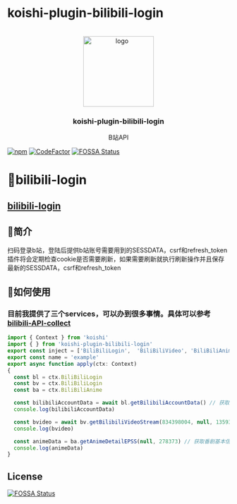 # koishi-plugin-bilibili-login

<!-- PROJECT LOGO -->
<br />
<div align="center">
  <a href="https://github.com/initialencounter/mykoishi">
    <a href="https://koishi.chat/" target="_blank">
    <img width="160" src="https://koishi.chat/logo.png" alt="logo">
  </a>
  </a>

<h3 align="center">koishi-plugin-bilibili-login</h3>

  <p align="center">
    B站API
  </p>
</div>

[![npm](https://img.shields.io/npm/v/koishi-plugin-bilibili-login?style=flat-square)](https://www.npmjs.com/package/koishi-plugin-bilibili-login)
[![CodeFactor](https://www.codefactor.io/repository/github/jingming295/bilibili-login/badge)](https://www.codefactor.io/repository/github/jingming295/bilibili-login)
[![FOSSA Status](https://app.fossa.com/api/projects/git%2Bgithub.com%2Fjingming295%2Fbilibili-login.svg?type=shield)](https://app.fossa.com/projects/git%2Bgithub.com%2Fjingming295%2Fbilibili-login?ref=badge_shield)

# 🎉bilibili-login

## [bilibili-login](https://github.com/jingming295/bilibili-login)

## 📝简介

扫码登录b站，登陆后提供b站账号需要用到的SESSDATA，csrf和refresh_token
插件将会定期检查cookie是否需要刷新，如果需要刷新就执行刷新操作并且保存最新的SESSDATA，csrf和refresh_token

## 👀如何使用
### 目前我提供了三个services，可以办到很多事情。具体可以参考 [bilibili-API-collect](https://github.com/SocialSisterYi/bilibili-API-collect)

```typescript
import { Context } from 'koishi'
import { } from 'koishi-plugin-bilibili-login'
export const inject = ['BiliBiliLogin',  'BiliBiliVideo', 'BiliBiliAnime'];
export const name = 'example'
export async function apply(ctx: Context)
{
  const bl = ctx.BiliBiliLogin
  const bv = ctx.BiliBiliLogin
  const ba = ctx.BiliBiliAnime

  const bilibiliAccountData = await bl.getBilibiliAccountData() // 获取账号cookie
  console.log(bilibiliAccountData)

  const bvideo = await bv.getBilibiliVideoStream(834398004, null, 1359369314, 112, 'html', 1) // 获取b站视频流信息
  console.log(bvideo)

  const animeData = ba.getAnimeDetailEPSS(null, 278373) // 获取番剧基本信息
  console.log(animeData)
}
```


## License
[![FOSSA Status](https://app.fossa.com/api/projects/git%2Bgithub.com%2Fjingming295%2Fbilibili-login.svg?type=large)](https://app.fossa.com/projects/git%2Bgithub.com%2Fjingming295%2Fbilibili-login?ref=badge_large)